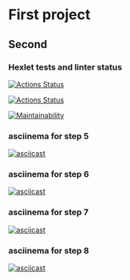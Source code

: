 # First project

## Second

### Hexlet tests and linter status

[![Actions Status](https://github.com/setov/frontend-project-lvl1/workflows/hexlet-check/badge.svg)](https://github.com/setov/frontend-project-lvl1/actions)

[![Actions Status](https://github.com/setov/frontend-project-lvl1/workflows/linter-check/badge.svg)](https://github.com/setov/frontend-project-lvl1/actions)

[![Maintainability](https://api.codeclimate.com/v1/badges/d881d050805dffb592de/maintainability)](https://codeclimate.com/github/setov/frontend-project-lvl1/maintainability)

### asciinema for step 5

[![asciicast](https://asciinema.org/a/VHDNnB9ZktGMXJYcCmrPkdRkN.svg)](https://asciinema.org/a/VHDNnB9ZktGMXJYcCmrPkdRkN)

### asciinema for step 6

[![asciicast](https://asciinema.org/a/MaF23w29k22O9KWREemfrJXlD.svg)](https://asciinema.org/a/MaF23w29k22O9KWREemfrJXlD)

### asciinema for step 7

[![asciicast](https://asciinema.org/a/H7TOUOFtV8pMpOho99c5BSast.svg)](https://asciinema.org/a/H7TOUOFtV8pMpOho99c5BSast)

### asciinema for step 8

[![asciicast](https://asciinema.org/a/R22Ya6MBRgyeovRRyu4xP5t2p.svg)](https://asciinema.org/a/R22Ya6MBRgyeovRRyu4xP5t2p)
